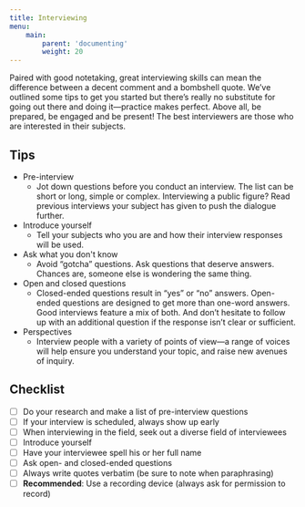 ```yaml
---
title: Interviewing
menu:
    main:
        parent: 'documenting'
        weight: 20
---
```

Paired with good notetaking, great interviewing skills can mean the difference between a decent comment and a bombshell quote. We’ve outlined some tips to get you started but there’s really no substitute for going out there and doing it—practice makes perfect. Above all, be prepared, be engaged and be present! The best interviewers are those who are interested in their subjects.

## Tips

* Pre-interview
  * Jot down questions before you conduct an interview. The list can be short or long, simple or complex. Interviewing a public figure? Read previous interviews your subject has given to push the dialogue further.
* Introduce yourself
  * Tell your subjects who you are and how their interview responses will be used.
* Ask what you don't know
  * Avoid “gotcha” questions. Ask questions that deserve answers. Chances are, someone else is wondering the same thing.
* Open and closed questions
  * Closed-ended questions result in “yes” or “no” answers. Open-ended questions are designed to get more than one-word answers. Good interviews feature a mix of both. And don’t hesitate to follow up with an additional question if the response isn’t clear or sufficient.
* Perspectives
  * Interview people with a variety of points of view—a range of voices will help ensure you understand your topic, and raise new avenues of inquiry.

## Checklist

- [ ] Do your research and make a list of pre-interview questions
- [ ] If your interview is scheduled, always show up early
- [ ] When interviewing in the field, seek out a diverse field of interviewees
- [ ] Introduce yourself
- [ ] Have your interviewee spell his or her full name
- [ ] Ask open- and closed-ended questions
- [ ] Always write quotes verbatim (be sure to note when paraphrasing)
- [ ] **Recommended**: Use a recording device (always ask for permission to record)
